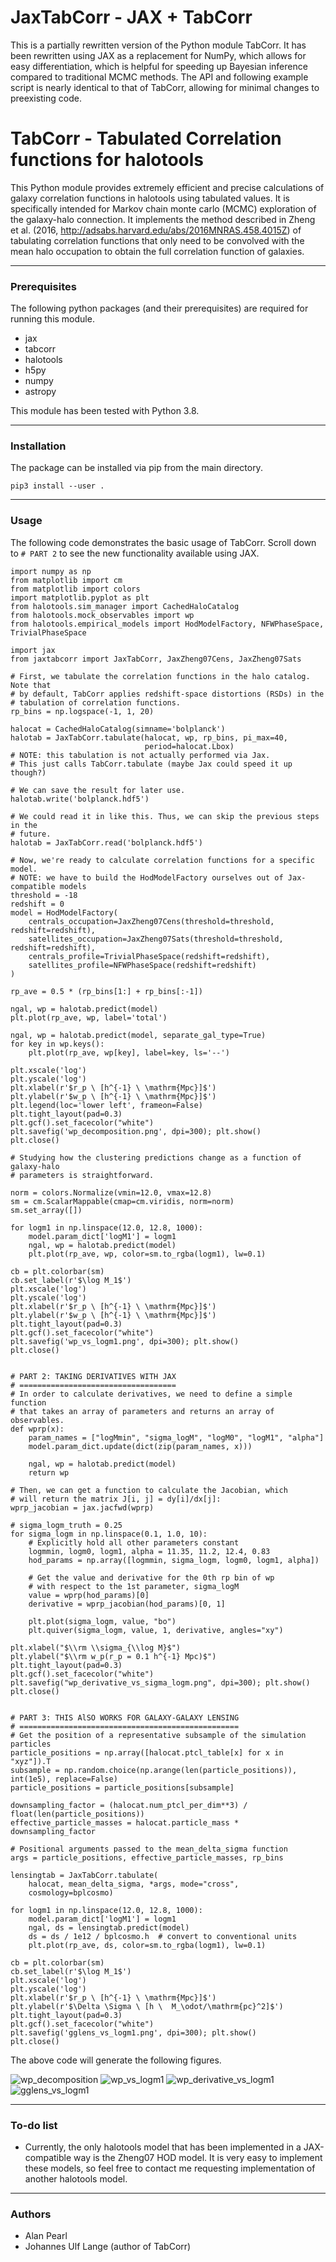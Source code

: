 # JaxTabCorr - JAX + TabCorr

This is a partially rewritten version of the Python module TabCorr. It has been rewritten using JAX as a replacement for NumPy, which allows for easy differentiation, which is helpful for speeding up Bayesian inference compared to traditional MCMC methods. The API and following example script is nearly identical to that of TabCorr, allowing for minimal changes to preexisting code.

# TabCorr - Tabulated Correlation functions for halotools

This Python module provides extremely efficient and precise calculations of galaxy correlation functions in halotools using tabulated values. It is specifically intended for Markov chain monte carlo (MCMC) exploration of the galaxy-halo connection. It implements the method described in Zheng et al. (2016, http://adsabs.harvard.edu/abs/2016MNRAS.458.4015Z) of tabulating correlation functions that only need to be convolved with the mean halo occupation to obtain the full correlation function of galaxies.

---

### Prerequisites

The following python packages (and their prerequisites) are required for running this module.

* jax
* tabcorr
* halotools
* h5py
* numpy
* astropy

This module has been tested with Python 3.8.

---

### Installation

The package can be installed via pip from the main directory.

```
pip3 install --user .
```

---

### Usage

The following code demonstrates the basic usage of TabCorr. Scroll down to `# PART 2` to see the new functionality available using JAX.

```
import numpy as np
from matplotlib import cm
from matplotlib import colors
import matplotlib.pyplot as plt
from halotools.sim_manager import CachedHaloCatalog
from halotools.mock_observables import wp
from halotools.empirical_models import HodModelFactory, NFWPhaseSpace, TrivialPhaseSpace

import jax
from jaxtabcorr import JaxTabCorr, JaxZheng07Cens, JaxZheng07Sats

# First, we tabulate the correlation functions in the halo catalog. Note that
# by default, TabCorr applies redshift-space distortions (RSDs) in the
# tabulation of correlation functions.
rp_bins = np.logspace(-1, 1, 20)

halocat = CachedHaloCatalog(simname='bolplanck')
halotab = JaxTabCorr.tabulate(halocat, wp, rp_bins, pi_max=40,
                              period=halocat.Lbox)
# NOTE: this tabulation is not actually performed via Jax.
# This just calls TabCorr.tabulate (maybe Jax could speed it up though?)

# We can save the result for later use.
halotab.write('bolplanck.hdf5')

# We could read it in like this. Thus, we can skip the previous steps in the
# future.
halotab = JaxTabCorr.read('bolplanck.hdf5')

# Now, we're ready to calculate correlation functions for a specific model.
# NOTE: we have to build the HodModelFactory ourselves out of Jax-compatible models
threshold = -18
redshift = 0
model = HodModelFactory(
    centrals_occupation=JaxZheng07Cens(threshold=threshold, redshift=redshift),
    satellites_occupation=JaxZheng07Sats(threshold=threshold, redshift=redshift),
    centrals_profile=TrivialPhaseSpace(redshift=redshift),
    satellites_profile=NFWPhaseSpace(redshift=redshift)
)

rp_ave = 0.5 * (rp_bins[1:] + rp_bins[:-1])

ngal, wp = halotab.predict(model)
plt.plot(rp_ave, wp, label='total')

ngal, wp = halotab.predict(model, separate_gal_type=True)
for key in wp.keys():
    plt.plot(rp_ave, wp[key], label=key, ls='--')

plt.xscale('log')
plt.yscale('log')
plt.xlabel(r'$r_p \ [h^{-1} \ \mathrm{Mpc}]$')
plt.ylabel(r'$w_p \ [h^{-1} \ \mathrm{Mpc}]$')
plt.legend(loc='lower left', frameon=False)
plt.tight_layout(pad=0.3)
plt.gcf().set_facecolor("white")
plt.savefig('wp_decomposition.png', dpi=300); plt.show()
plt.close()

# Studying how the clustering predictions change as a function of galaxy-halo
# parameters is straightforward.

norm = colors.Normalize(vmin=12.0, vmax=12.8)
sm = cm.ScalarMappable(cmap=cm.viridis, norm=norm)
sm.set_array([])

for logm1 in np.linspace(12.0, 12.8, 1000):
    model.param_dict['logM1'] = logm1
    ngal, wp = halotab.predict(model)
    plt.plot(rp_ave, wp, color=sm.to_rgba(logm1), lw=0.1)

cb = plt.colorbar(sm)
cb.set_label(r'$\log M_1$')
plt.xscale('log')
plt.yscale('log')
plt.xlabel(r'$r_p \ [h^{-1} \ \mathrm{Mpc}]$')
plt.ylabel(r'$w_p \ [h^{-1} \ \mathrm{Mpc}]$')
plt.tight_layout(pad=0.3)
plt.gcf().set_facecolor("white")
plt.savefig('wp_vs_logm1.png', dpi=300); plt.show()
plt.close()


# PART 2: TAKING DERIVATIVES WITH JAX
# ===================================
# In order to calculate derivatives, we need to define a simple function
# that takes an array of parameters and returns an array of observables.
def wprp(x):
    param_names = ["logMmin", "sigma_logM", "logM0", "logM1", "alpha"]
    model.param_dict.update(dict(zip(param_names, x)))

    ngal, wp = halotab.predict(model)
    return wp

# Then, we can get a function to calculate the Jacobian, which 
# will return the matrix J[i, j] = dy[i]/dx[j]:
wprp_jacobian = jax.jacfwd(wprp)

# sigma_logm_truth = 0.25
for sigma_logm in np.linspace(0.1, 1.0, 10):
    # Explicitly hold all other parameters constant
    logmmin, logm0, logm1, alpha = 11.35, 11.2, 12.4, 0.83
    hod_params = np.array([logmmin, sigma_logm, logm0, logm1, alpha])
    
    # Get the value and derivative for the 0th rp bin of wp 
    # with respect to the 1st parameter, sigma_logM
    value = wprp(hod_params)[0]
    derivative = wprp_jacobian(hod_params)[0, 1]
    
    plt.plot(sigma_logm, value, "bo")
    plt.quiver(sigma_logm, value, 1, derivative, angles="xy")

plt.xlabel("$\\rm \\sigma_{\\log M}$")
plt.ylabel("$\\rm w_p(r_p = 0.1 h^{-1} Mpc)$")
plt.tight_layout(pad=0.3)
plt.gcf().set_facecolor("white")
plt.savefig("wp_derivative_vs_sigma_logm.png", dpi=300); plt.show()
plt.close()


# PART 3: THIS AlSO WORKS FOR GALAXY-GALAXY LENSING
# =================================================
# Get the position of a representative subsample of the simulation particles
particle_positions = np.array([halocat.ptcl_table[x] for x in "xyz"]).T
subsample = np.random.choice(np.arange(len(particle_positions)), int(1e5), replace=False)
particle_positions = particle_positions[subsample]

downsampling_factor = (halocat.num_ptcl_per_dim**3) / float(len(particle_positions))
effective_particle_masses = halocat.particle_mass * downsampling_factor

# Positional arguments passed to the mean_delta_sigma function
args = particle_positions, effective_particle_masses, rp_bins

lensingtab = JaxTabCorr.tabulate(
    halocat, mean_delta_sigma, *args, mode="cross",
    cosmology=bplcosmo)

for logm1 in np.linspace(12.0, 12.8, 1000):
    model.param_dict['logM1'] = logm1
    ngal, ds = lensingtab.predict(model)
    ds = ds / 1e12 / bplcosmo.h  # convert to conventional units
    plt.plot(rp_ave, ds, color=sm.to_rgba(logm1), lw=0.1)

cb = plt.colorbar(sm)
cb.set_label(r'$\log M_1$')
plt.xscale('log')
plt.yscale('log')
plt.xlabel(r'$r_p \ [h^{-1} \ \mathrm{Mpc}]$')
plt.ylabel(r'$\Delta \Sigma \ [h \  M_\odot/\mathrm{pc}^2]$')
plt.tight_layout(pad=0.3)
plt.gcf().set_facecolor("white")
plt.savefig('gglens_vs_logm1.png', dpi=300); plt.show()
plt.close()
```

The above code will generate the following figures.

![wp_decomposition](scripts/wp_decomposition.png)
![wp_vs_logm1](scripts/wp_vs_logm1.png)
![wp_derivative_vs_logm1](scripts/wp_derivative_vs_logm1.png)
![gglens_vs_logm1](scripts/gglens_vs_logm1.png)

---

### To-do list

* Currently, the only halotools model that has been implemented in a JAX-compatible
  way is the Zheng07 HOD model. It is very easy to implement these models, so 
  feel free to contact me requesting implementation of another halotools model.

---

### Authors

- Alan Pearl
- Johannes Ulf Lange (author of TabCorr)
